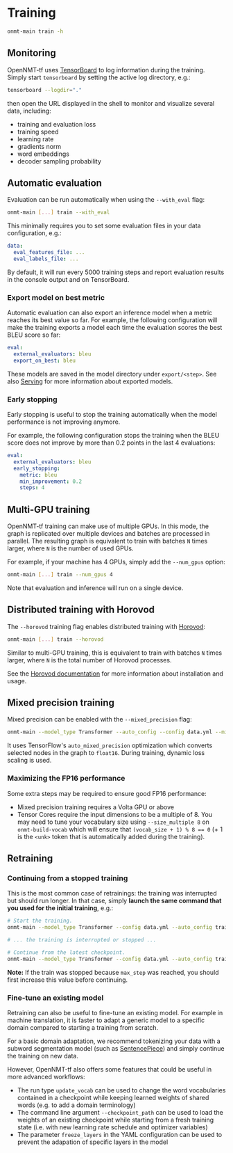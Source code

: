 # Training

```bash
onmt-main train -h
```

## Monitoring

OpenNMT-tf uses [TensorBoard](https://www.tensorflow.org/tensorboard) to log information during the training. Simply start `tensorboard` by setting the active log directory, e.g.:

```bash
tensorboard --logdir="."
```

then open the URL displayed in the shell to monitor and visualize several data, including:

* training and evaluation loss
* training speed
* learning rate
* gradients norm
* word embeddings
* decoder sampling probability

## Automatic evaluation

Evaluation can be run automatically when using the `--with_eval` flag:

```bash
onmt-main [...] train --with_eval
```

This minimally requires you to set some evaluation files in your data configuration, e.g.:

```yaml
data:
  eval_features_file: ...
  eval_labels_file: ...
```

By default, it will run every 5000 training steps and report evaluation results in the console output and on TensorBoard.

### Export model on best metric

Automatic evaluation can also export an inference model when a metric reaches its best value so far. For example, the following configuration will make the training exports a model each time the evaluation scores the best BLEU score so far:

```yaml
eval:
  external_evaluators: bleu
  export_on_best: bleu
```

These models are saved in the model directory under `export/<step>`. See also [Serving](serving.md) for more information about exported models.

### Early stopping

Early stopping is useful to stop the training automatically when the model performance is not improving anymore.

For example, the following configuration stops the training when the BLEU score does not improve by more than 0.2 points in the last 4 evaluations:

```yaml
eval:
  external_evaluators: bleu
  early_stopping:
    metric: bleu
    min_improvement: 0.2
    steps: 4
```

## Multi-GPU training

OpenNMT-tf training can make use of multiple GPUs. In this mode, the graph is replicated over multiple devices and batches are processed in parallel. The resulting graph is equivalent to train with batches `N` times larger, where `N` is the number of used GPUs.

For example, if your machine has 4 GPUs, simply add the `--num_gpus` option:

```bash
onmt-main [...] train --num_gpus 4
```

Note that evaluation and inference will run on a single device.

## Distributed training with Horovod

The `--horovod` training flag enables distributed training with [Horovod](https://github.com/horovod/horovod):

```bash
onmt-main [...] train --horovod
```

Similar to multi-GPU training, this is equivalent to train with batches `N` times larger, where `N` is the total number of Horovod processes.

See the [Horovod documentation](https://horovod.readthedocs.io/en/latest/index.html) for more information about installation and usage.

## Mixed precision training

Mixed precision can be enabled with the `--mixed_precision` flag:

```bash
onmt-main --model_type Transformer --auto_config --config data.yml --mixed_precision train
```

It uses TensorFlow's `auto_mixed_precision` optimization which converts selected nodes in the graph to `float16`. During training, dynamic loss scaling is used.

### Maximizing the FP16 performance

Some extra steps may be required to ensure good FP16 performance:

* Mixed precision training requires a Volta GPU or above
* Tensor Cores require the input dimensions to be a multiple of 8. You may need to tune your vocabulary size using `--size_multiple 8` on `onmt-build-vocab` which will ensure that `(vocab_size + 1) % 8 == 0` (+ 1 is the `<unk>` token that is automatically added during the training).

## Retraining

### Continuing from a stopped training

This is the most common case of retrainings: the training was interrupted but should run longer. In that case, simply **launch the same command that you used for the initial training**, e.g.:

```bash
# Start the training.
onmt-main --model_type Transformer --config data.yml --auto_config train

# ... the training is interrupted or stopped ...

# Continue from the latest checkpoint.
onmt-main --model_type Transformer --config data.yml --auto_config train
```

**Note:** If the train was stopped because `max_step` was reached, you should first increase this value before continuing.

### Fine-tune an existing model

Retraining can also be useful to fine-tune an existing model. For example in machine translation, it is faster to adapt a generic model to a specific domain compared to starting a training from scratch.

For a basic domain adaptation, we recommend tokenizing your data with a subword segmentation model (such as [SentencePiece](https://github.com/google/sentencepiece)) and simply continue the training on new data.

However, OpenNMT-tf also offers some features that could be useful in more advanced workflows:

* The run type `update_vocab` can be used to change the word vocabularies contained in a checkpoint while keeping learned weights of shared words (e.g. to add a domain terminology)
* The command line argument `--checkpoint_path` can be used to load the weights of an existing checkpoint while starting from a fresh training state (i.e. with new learning rate schedule and optimizer variables)
* The parameter `freeze_layers` in the YAML configuration can be used to prevent the adapation of specific layers in the model
